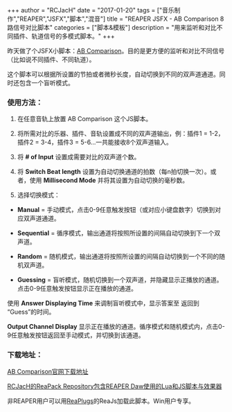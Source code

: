 +++
author = "RCJacH"
date = "2017-01-20"
tags = ["音乐制作","REAPER","JSFX","脚本","混音"]
title = "REAPER JSFX - AB Comparison 8路信号对比脚本"
categories = ["脚本&模板"]
description = "用来监听和对比不同插件、轨道信号的多模式脚本。"
+++

昨天做了个JSFX小脚本：[AB Comparison](http://forum.cockos.com/showthread.php?t=186636)。目的是更方便的监听和对比不同信号（比如说不同插件、不同轨道）。

这个脚本可以根据所设置的节拍或者微秒长度，自动切换到不同的双声道通道。同时还包含一个盲听模式。



### 使用方法：

1. 在任意音轨上放置 AB Comparison 这个JS脚本。

2. 将所需对比的乐器、插件、音轨设置成不同的双声道输出，例：插件1 = 1-2，插件2 = 3-4，插件3 = 5-6...一共能接收8个双声道输入。

3. 将 **# of Input** 设置成需要对比的双声道个数。

4. 将 **Switch Beat length** 设置为自动切换通道的拍数（每n拍切换一次）。或者，使用 **Millisecond Mode** 并将其设置为自动切换的毫秒数。

5. 选择切换模式：

+ **Manual** = 手动模式，点击0-9任意触发按钮（或对应小键盘数字）切换到对应双声道通道。

+ **Sequential** = 循序模式，输出通道将按照所设置的间隔自动切换到下一个双声道。

+ **Random** = 随机模式，输出通道将按照所设置的间隔自动切换到一个不同的随机双声道。

+ **Guessing** = 盲听模式，随机切换到一个双声道，并隐藏显示正播放的通道。点击0-9任意触发按钮显示正在播放的通道。



使用 **Answer Displaying Time** 来调制盲听模式中，显示答案至 返回到 “Guess”的时间。



**Output Channel Display** 显示正在播放的通道。循序模式和随机模式内，点击0-9任意触发按钮返回至手动模式，并切换到该通道。



### 下载地址：

[AB Comparison官网下载地址](http://forum.cockos.com/showthread.php?t=186636)

[RCJacH的ReaPack Repository包含REAPER Daw使用的Lua和JS脚本与效果器](https://github.com/RCJacH/ReaScripts/raw/master/index.xml)



非REAPER用户可以用[ReaPlugs](http://reaper.fm/reaplugs/)的ReaJs加载此脚本。Win用户专享。